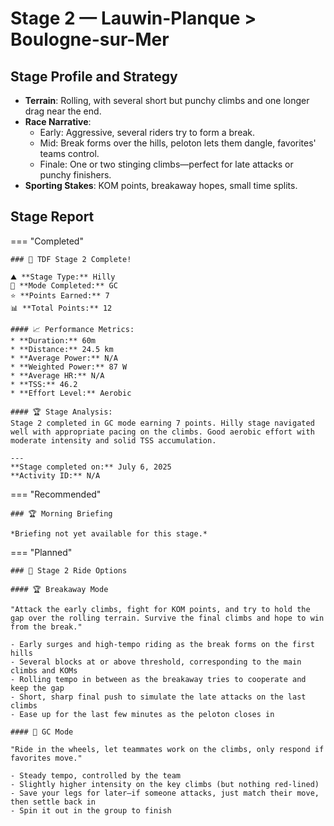 # Stage 2 — Lauwin-Planque > Boulogne-sur-Mer

## Stage Profile and Strategy

- **Terrain**: Rolling, with several short but punchy climbs and one longer drag near the end.
- **Race Narrative**:
	- Early: Aggressive, several riders try to form a break.
	- Mid: Break forms over the hills, peloton lets them dangle, favorites' teams control.
	- Finale: One or two stinging climbs—perfect for late attacks or punchy finishers.
- **Sporting Stakes**: KOM points, breakaway hopes, small time splits.

## Stage Report

=== "Completed"

	### 🎉 TDF Stage 2 Complete!

	⛰️ **Stage Type:** Hilly  
	🚴 **Mode Completed:** GC  
	⭐ **Points Earned:** 7  
	📊 **Total Points:** 12

	#### 📈 Performance Metrics:
	* **Duration:** 60m
	* **Distance:** 24.5 km
	* **Average Power:** N/A
	* **Weighted Power:** 87 W
	* **Average HR:** N/A
	* **TSS:** 46.2
	* **Effort Level:** Aerobic

	#### 🏆 Stage Analysis:
	Stage 2 completed in GC mode earning 7 points. Hilly stage navigated well with appropriate pacing on the climbs. Good aerobic effort with moderate intensity and solid TSS accumulation.

	---
	**Stage completed on:** July 6, 2025  
	**Activity ID:** N/A

=== "Recommended"

	### 🏆 Morning Briefing

	*Briefing not yet available for this stage.*

=== "Planned"

	### 🚴 Stage 2 Ride Options

	#### 🏆 Breakaway Mode
	
	"Attack the early climbs, fight for KOM points, and try to hold the gap over the rolling terrain. Survive the final climbs and hope to win from the break."

	- Early surges and high-tempo riding as the break forms on the first hills
	- Several blocks at or above threshold, corresponding to the main climbs and KOMs
	- Rolling tempo in between as the breakaway tries to cooperate and keep the gap
	- Short, sharp final push to simulate the late attacks on the last climbs
	- Ease up for the last few minutes as the peloton closes in
	
	#### 🦺 GC Mode

	"Ride in the wheels, let teammates work on the climbs, only respond if favorites move."

	- Steady tempo, controlled by the team
	- Slightly higher intensity on the key climbs (but nothing red-lined)
	- Save your legs for later—if someone attacks, just match their move, then settle back in
	- Spin it out in the group to finish
